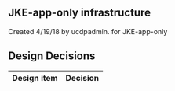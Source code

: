 ## JKE-app-only infrastructure

Created 4/19/18 by ucdpadmin. for JKE-app-only


## Design Decisions
| Design item                | Decision|
| :----------------------------------- | :--------------------------------------------------------------------------------|
